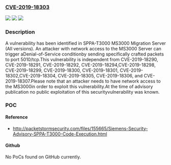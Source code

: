 ### [CVE-2019-18303](https://cve.mitre.org/cgi-bin/cvename.cgi?name=CVE-2019-18303)
![](https://img.shields.io/static/v1?label=Product&message=SPPA-T3000%20MS3000%20Migration%20Server&color=blue)
![](https://img.shields.io/static/v1?label=Version&message=n%2Fa&color=blue)
![](https://img.shields.io/static/v1?label=Vulnerability&message=CWE-190%3A%20Integer%20Overflow%20or%20Wraparound&color=brighgreen)

### Description

A vulnerability has been identified in SPPA-T3000 MS3000 Migration Server (All versions). An attacker with network access to the MS3000 Server can trigger aDenial-of-Service conditionby sending specifically crafted packets to port 5010/tcp.This vulnerability is independent from CVE-2019-18290, CVE-2019-18291, CVE-2019-18292, CVE-2019-18294,CVE-2019-18298, CVE-2019-18299, CVE-2019-18300, CVE-2019-18301, CVE-2019-18302,CVE-2019-18304, CVE-2019-18305, CVE-2019-18306, and CVE-2019-18307.Please note that an attacker needs to have network access to the MS3000in order to exploit this vulnerability.At the time of advisory publication no public exploitation of this securityvulnerability was known.

### POC

#### Reference
- http://packetstormsecurity.com/files/155665/Siemens-Security-Advisory-SPPA-T3000-Code-Execution.html

#### Github
No PoCs found on GitHub currently.

